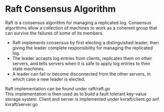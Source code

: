 # Raft Consensus Algorithm

Raft is a consensus algorithm for managing a replicated log. Consensus algorithms allow a collection of machines to work as a coherent group that can survive the failures of some of its members.

- Raft implements consensus by first electing a distinguished leader, then giving the leader complete responsibility for managing the replicated log. 
- The leader accepts log entries from clients, replicates them on other servers, and tells servers when it is safe to apply log entries to their state machines.
- A leader can fail or become disconnected from the other servers, in which case a new leader is elected.


Raft implementation can be found under raft/raft.go <br>
This implementation is then used as to build a fault tolerant key-value storage system. Client and server is implemented under kvraft/client.go anf kvraft/server.go
